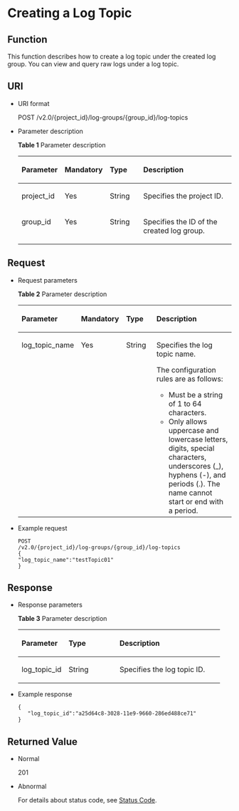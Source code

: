# Creating a Log Topic<a name="lts_02_0007"></a>

## Function<a name="section15294573"></a>

This function describes how to create a log topic under the created log group. You can view and query raw logs under a log topic.

## URI<a name="section3433433"></a>

-   URI format

    POST /v2.0/\{project\_id\}/log-groups/\{group\_id\}/log-topics


-   Parameter description

    **Table  1**  Parameter description

    <a name="table7695029"></a>
    <table><thead align="left"><tr id="row45779900"><th class="cellrowborder" valign="top" width="20.202020202020204%" id="mcps1.2.5.1.1"><p id="p17184445"><a name="p17184445"></a><a name="p17184445"></a><strong id="b10725142516429"><a name="b10725142516429"></a><a name="b10725142516429"></a>Parameter</strong></p>
    </th>
    <th class="cellrowborder" valign="top" width="17.171717171717173%" id="mcps1.2.5.1.2"><p id="p49762843"><a name="p49762843"></a><a name="p49762843"></a><strong id="b27837266429"><a name="b27837266429"></a><a name="b27837266429"></a>Mandatory</strong></p>
    </th>
    <th class="cellrowborder" valign="top" width="16.161616161616163%" id="mcps1.2.5.1.3"><p id="p4258493"><a name="p4258493"></a><a name="p4258493"></a><strong id="b5744132774212"><a name="b5744132774212"></a><a name="b5744132774212"></a>Type</strong></p>
    </th>
    <th class="cellrowborder" valign="top" width="46.46464646464647%" id="mcps1.2.5.1.4"><p id="p9393676"><a name="p9393676"></a><a name="p9393676"></a><strong id="b1260018287429"><a name="b1260018287429"></a><a name="b1260018287429"></a>Description</strong></p>
    </th>
    </tr>
    </thead>
    <tbody><tr id="row22690287"><td class="cellrowborder" valign="top" width="20.202020202020204%" headers="mcps1.2.5.1.1 "><p id="p25973967"><a name="p25973967"></a><a name="p25973967"></a>project_id</p>
    </td>
    <td class="cellrowborder" valign="top" width="17.171717171717173%" headers="mcps1.2.5.1.2 "><p id="p23516563"><a name="p23516563"></a><a name="p23516563"></a>Yes</p>
    </td>
    <td class="cellrowborder" valign="top" width="16.161616161616163%" headers="mcps1.2.5.1.3 "><p id="p25793444"><a name="p25793444"></a><a name="p25793444"></a>String</p>
    </td>
    <td class="cellrowborder" valign="top" width="46.46464646464647%" headers="mcps1.2.5.1.4 "><p id="p8894185"><a name="p8894185"></a><a name="p8894185"></a>Specifies the project ID.</p>
    </td>
    </tr>
    <tr id="row12938802"><td class="cellrowborder" valign="top" width="20.202020202020204%" headers="mcps1.2.5.1.1 "><p id="p41410081"><a name="p41410081"></a><a name="p41410081"></a>group_id</p>
    </td>
    <td class="cellrowborder" valign="top" width="17.171717171717173%" headers="mcps1.2.5.1.2 "><p id="p65882297"><a name="p65882297"></a><a name="p65882297"></a>Yes</p>
    </td>
    <td class="cellrowborder" valign="top" width="16.161616161616163%" headers="mcps1.2.5.1.3 "><p id="p34865825"><a name="p34865825"></a><a name="p34865825"></a>String</p>
    </td>
    <td class="cellrowborder" valign="top" width="46.46464646464647%" headers="mcps1.2.5.1.4 "><p id="p5559553"><a name="p5559553"></a><a name="p5559553"></a>Specifies the ID of the created log group.</p>
    </td>
    </tr>
    </tbody>
    </table>


## Request<a name="section30900897"></a>

-   Request parameters

    **Table  2**  Parameter description

    <a name="table36118091"></a>
    <table><thead align="left"><tr id="row15629542"><th class="cellrowborder" valign="top" width="20%" id="mcps1.2.5.1.1"><p id="p58033394"><a name="p58033394"></a><a name="p58033394"></a><strong id="b172971544164215"><a name="b172971544164215"></a><a name="b172971544164215"></a>Parameter</strong></p>
    </th>
    <th class="cellrowborder" valign="top" width="18%" id="mcps1.2.5.1.2"><p id="p3084470"><a name="p3084470"></a><a name="p3084470"></a><strong id="b5113445204213"><a name="b5113445204213"></a><a name="b5113445204213"></a>Mandatory</strong></p>
    </th>
    <th class="cellrowborder" valign="top" width="16%" id="mcps1.2.5.1.3"><p id="p48515547"><a name="p48515547"></a><a name="p48515547"></a><strong id="b3117164694218"><a name="b3117164694218"></a><a name="b3117164694218"></a>Type</strong></p>
    </th>
    <th class="cellrowborder" valign="top" width="46%" id="mcps1.2.5.1.4"><p id="p37445257"><a name="p37445257"></a><a name="p37445257"></a><strong id="b1680247144218"><a name="b1680247144218"></a><a name="b1680247144218"></a>Description</strong></p>
    </th>
    </tr>
    </thead>
    <tbody><tr id="row13166951"><td class="cellrowborder" valign="top" width="20%" headers="mcps1.2.5.1.1 "><p id="p59890077"><a name="p59890077"></a><a name="p59890077"></a>log_topic_name</p>
    </td>
    <td class="cellrowborder" valign="top" width="18%" headers="mcps1.2.5.1.2 "><p id="p19258068"><a name="p19258068"></a><a name="p19258068"></a>Yes</p>
    </td>
    <td class="cellrowborder" valign="top" width="16%" headers="mcps1.2.5.1.3 "><p id="p16399667"><a name="p16399667"></a><a name="p16399667"></a>String</p>
    </td>
    <td class="cellrowborder" valign="top" width="46%" headers="mcps1.2.5.1.4 "><p id="p53304675"><a name="p53304675"></a><a name="p53304675"></a>Specifies the log topic name.</p>
    <p id="ae7552ec5f29b4af9b0ceb23ca7befc5a"><a name="ae7552ec5f29b4af9b0ceb23ca7befc5a"></a><a name="ae7552ec5f29b4af9b0ceb23ca7befc5a"></a>The configuration rules are as follows:</p>
    <a name="ul16409171764511"></a><a name="ul16409171764511"></a><ul id="ul16409171764511"><li>Must be a string of 1 to 64 characters.</li><li>Only allows uppercase and lowercase letters, digits, special characters, underscores (_), hyphens (-), and periods (.). The name cannot start or end with a period.</li></ul>
    </td>
    </tr>
    </tbody>
    </table>


-   Example request

    ```
    POST  
    /v2.0/{project_id}/log-groups/{group_id}/log-topics
    { 
    "log_topic_name":"testTopic01"
    }
    ```


## Response<a name="section9672624"></a>

-   Response parameters

    **Table  3**  Parameter description

    <a name="table51161625"></a>
    <table><thead align="left"><tr id="row50747809"><th class="cellrowborder" valign="top" width="23.23%" id="mcps1.2.4.1.1"><p id="p16931828"><a name="p16931828"></a><a name="p16931828"></a><strong id="b20337741439"><a name="b20337741439"></a><a name="b20337741439"></a>Parameter</strong></p>
    </th>
    <th class="cellrowborder" valign="top" width="25.25%" id="mcps1.2.4.1.2"><p id="p29300865"><a name="p29300865"></a><a name="p29300865"></a><strong id="b13520165194317"><a name="b13520165194317"></a><a name="b13520165194317"></a>Type</strong></p>
    </th>
    <th class="cellrowborder" valign="top" width="51.519999999999996%" id="mcps1.2.4.1.3"><p id="p24559854"><a name="p24559854"></a><a name="p24559854"></a><strong id="b952510604318"><a name="b952510604318"></a><a name="b952510604318"></a>Description</strong></p>
    </th>
    </tr>
    </thead>
    <tbody><tr id="row43191139"><td class="cellrowborder" valign="top" width="23.23%" headers="mcps1.2.4.1.1 "><p id="p8821385"><a name="p8821385"></a><a name="p8821385"></a>log_topic_id</p>
    </td>
    <td class="cellrowborder" valign="top" width="25.25%" headers="mcps1.2.4.1.2 "><p id="p43443591"><a name="p43443591"></a><a name="p43443591"></a>String</p>
    </td>
    <td class="cellrowborder" valign="top" width="51.519999999999996%" headers="mcps1.2.4.1.3 "><p id="p29270022"><a name="p29270022"></a><a name="p29270022"></a>Specifies the log topic ID.</p>
    </td>
    </tr>
    </tbody>
    </table>


-   Example response

    ```
    {  
       "log_topic_id":"a25d64c8-3028-11e9-9660-286ed488ce71"
    }
    ```


## Returned Value<a name="section19944758"></a>

-   Normal

    201

-   Abnormal

    For details about status code, see  [Status Code](status-code.md).


